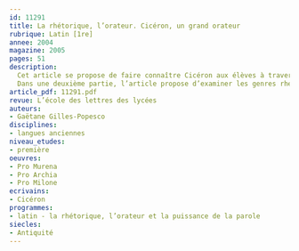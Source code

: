 ```yaml
---
id: 11291
title: La rhétorique, l’orateur. Cicéron, un grand orateur
rubrique: Latin [1re]
annee: 2004
magazine: 2005
pages: 51
description: 
  Cet article se propose de faire connaître Cicéron aux élèves à travers un parcours suivi. Lors d’une première étape, ils vont acquérir des connaissances étymologiques et historiques leur permettant de mieux cerner les notions abordées. Puis, après avoir pris connaissance d’éléments de civilisation, ils établissent un parallèle entre l’apprentissage de l’éloquence au 1er siècle avant J.-C. et le parcours de Cicéron.
  Dans une deuxième partie, l’article propose d’examiner les genres rhétoriques ainsi que leurs principes communs, afin de mesurer si les discours de Cicéron respectaient les lois du genre et d’étudier comment il les mettait en pratique. Les travaux proposés aux élèves se font principalement à partir de discours traduits ou de textes bilingues, afin d’en faciliter une compréhension globale. Le troisième et dernier volet est consacré à l’analyse de l’un de ses discours, le « Pro Murena ». Ce plaidoyer fait partie des œuvres dont l’étude est préconisée en classe de seconde. Il se situe à un moment crucial de l’histoire de Rome et de l’histoire personnelle de Cicéron – à l’heure où la menace de Catilina se fait extrêmement pressante, Cicéron son grand ennemi se doit de blanchir son client Murena, accusé de brigue lors de son élection au consulat et en qui il voit l’homme providentiel capable de faire régner la paix à Rome. Pour sauver Rome, il doit se surpasser et montrer toute l’étendue de son talent oratoire.
article_pdf: 11291.pdf
revue: L’école des lettres des lycées
auteurs:
- Gaëtane Gilles-Popesco
disciplines:
- langues anciennes
niveau_etudes:
- première
oeuvres:
- Pro Murena
- Pro Archia
- Pro Milone
ecrivains:
- Cicéron
programmes:
- latin - la rhétorique, l’orateur et la puissance de la parole
siecles:
- Antiquité
---
```

